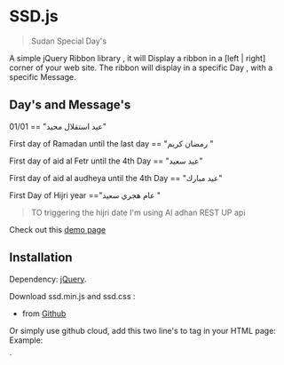 SSD.js
=========

> Sudan Special Day's 

A simple jQuery Ribbon library , it will Display a ribbon in  a [left | right] corner of your web site.
The ribbon will display in a specific Day , with a specific Message.

## Day's and Message's
01/01 == "عيد استقلال مجيد"

First day of Ramadan until the last day == "رمضان كريم "  

First day of aid al Fetr until the 4th Day == "عيد سعيد"

First day of aid al audheya until the 4th Day == "عيد مبارك"

First Day of Hijri year =="عام هجري سعيد "

> TO triggering the hijri date I'm using Al adhan REST UP api


Check out this [demo page](http://shakir-abdo.github.io/SSD/demo.html)

## Installation

Dependency: [jQuery](http://jquery.com).

Download  ssd.min.js and ssd.css :
- from [Github](https://shakir-abdo.github.io/SSD/ssd.zip)

Or simply use github cloud, add this two line's to <head> tag in your HTML page:
 Example: 
 

 `<link rel="stylesheet" href="http://shakir-abdo.github.io/SSD/ssd.css" type="text/css" />
 <script src="http://shakir-abdo.github.io/SSD/ssd.min.js" type="text/javascript" />`
 
Usage
-----

To make a normal ribbon without events  , use `ssd(text, options)`. Examples :

    ssd('BETA 2');
    ssd('New version', {color: 'red', position: 'left'}); // please use a `hex` color value to make a nice gradient in ribbon , other wise it will return a normal color without gradient.

To displays the ribbon in Event's days , simply use `events` option.
the event's list:

- `beta`  to display the ribbon all the times.
- `ramadan` for Ramadan. 
- `aidF` for aid al fetr. 
- `aidA` for aid al audheya. 
- `indepen` for Sudan Independence Day. 
- `hijriE` for hijri new year.
- `all` for all events above.  

Example:

    ssd('' , {events: 'ramadan aidF aidA' , position:'right' , color: '#ff00ff' });


### NOTE!!

You must add a empty ' ' in a text argument , even if you didn't use a custom text .
  Example: 

    ssd(' ' , {//your options here});

you must include the ssd.css file in your web page to styling your ribbon. 

`<link rel="stylesheet" href="ssd.css" type="text/css" />`

By **Shakir Abdo**
